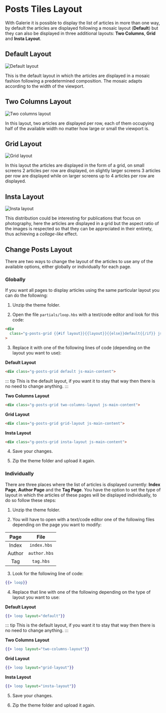 # Posts Tiles Layout

With Galerie it is possible to display the list of articles in more than one way, by default the articles are displayed following a mosaic layout (**Default**) but they can also be displayed in three additional layouts: **Two Columns**, **Grid** and **Insta Layout**.

## Default Layout

![Default layout](https://res.cloudinary.com/edev/image/upload/v1633269373/galerie/default-layout.png)

This is the default layout in which the articles are displayed in a mosaic fashion following a predetermined composition. The mosaic adapts according to the width of the viewport.

## Two Columns Layout

![Two columns layout](https://res.cloudinary.com/edev/image/upload/v1633269707/galerie/two-columns-layout.png)

In this layout, two articles are displayed per row, each of them occupying half of the available width no matter how large or small the viewport is.

## Grid Layout

![Grid layout](https://res.cloudinary.com/edev/image/upload/v1633270023/galerie/grid-layout.png)

In this layout the articles are displayed in the form of a grid, on small screens 2 articles per row are displayed, on slightly larger screens 3 articles per row are displayed while on larger screens up to 4 articles per row are displayed.

## Insta Layout

![Insta layout](https://res.cloudinary.com/edev/image/upload/v1633270328/galerie/insta-layout.png)

This distribution could be interesting for publications that focus on photography, here the articles are displayed in a grid but the aspect ratio of the images is respected so that they can be appreciated in their entirety, thus achieving a _collage-like_ effect.

## Change Posts Layout

There are two ways to change the layout of the articles to use any of the available options, either globally or individually for each page.

### Globally

If you want all pages to display articles using the same particular layout you can do the following:

1. Unzip the theme folder.

2. Open the file `partials/loop.hbs` with a text/code editor and look for this code:

```html
<div
  class="g-posts-grid {{#if layout}}{{layout}}{{else}}default{{/if}} js-main-content"
>
```

3. Replace it with one of the following lines of code (depending on the layout you want to use):

**Default Layout**
```html
<div class="g-posts-grid default js-main-content">
```

::: tip
This is the default layout, if you want it to stay that way then there is no need to change anything.
:::

**Two Columns Layout**
```html
<div class="g-posts-grid two-columns-layout js-main-content">
```

**Grid Layout**
```html
<div class="g-posts-grid grid-layout js-main-content">
```

**Insta Layout**
```html
<div class="g-posts-grid insta-layout js-main-content">
```

4. Save your changes.

5. Zip the theme folder and upload it again.

### Individually

There are three places where the list of articles is displayed currently: **Index Page**, **Author Page** and the **Tag Page**. You have the option to set the type of layout in which the articles of these pages will be displayed individually, to do so follow these steps:

1. Unzip the theme folder.

2. You will have to open with a text/code editor one of the following files depending on the page you want to modify:

| Page        | File     |
|:------------:|:-------------:|
| Index | `index.hbs` |
| Author | `author.hbs` |
| Tag | `tag.hbs` |

3. Look for the following line of code:

```hbs
{{> loop}}
```

4. Replace that line with one of the following depending on the type of layout you want to use:

**Default Layout**
```hbs
{{> loop layout="default"}}
```

::: tip
This is the default layout, if you want it to stay that way then there is no need to change anything.
:::

**Two Columns Layout**
```hbs
{{> loop layout="two-columns-layout"}}
```

**Grid Layout**
```hbs
{{> loop layout="grid-layout"}}
```

**Insta Layout**
```hbs
{{> loop layout="insta-layout"}}
```

5. Save your changes.

6. Zip the theme folder and upload it again.
